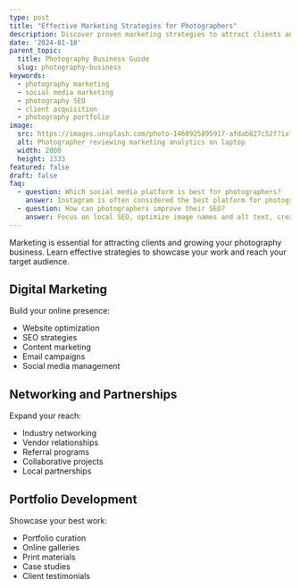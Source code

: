 ```yaml
---
type: post
title: "Effective Marketing Strategies for Photographers"
description: Discover proven marketing strategies to attract clients and grow your photography business, from social media to SEO and networking.
date: '2024-01-10'
parent_topic:
  title: Photography Business Guide
  slug: photography-business
keywords:
  - photography marketing
  - social media marketing
  - photography SEO
  - client acquisition
  - photography portfolio
image:
  src: https://images.unsplash.com/photo-1460925895917-afdab827c52f?ixlib=rb-4.0.3&q=80&w=2000&auto=format&fit=crop
  alt: Photographer reviewing marketing analytics on laptop
  width: 2000
  height: 1333
featured: false
draft: false
faq:
  - question: Which social media platform is best for photographers?
    answer: Instagram is often considered the best platform for photographers due to its visual nature, but a multi-platform approach including Pinterest, Facebook, and LinkedIn can reach different client segments.
  - question: How can photographers improve their SEO?
    answer: Focus on local SEO, optimize image names and alt text, create location-specific content, maintain a blog, and ensure your website loads quickly with properly sized images.
---
```


Marketing is essential for attracting clients and growing your photography business. Learn effective strategies to showcase your work and reach your target audience.

## Digital Marketing

Build your online presence:
- Website optimization
- SEO strategies
- Content marketing
- Email campaigns
- Social media management

## Networking and Partnerships

Expand your reach:
- Industry networking
- Vendor relationships
- Referral programs
- Collaborative projects
- Local partnerships

## Portfolio Development

Showcase your best work:
- Portfolio curation
- Online galleries
- Print materials
- Case studies
- Client testimonials
